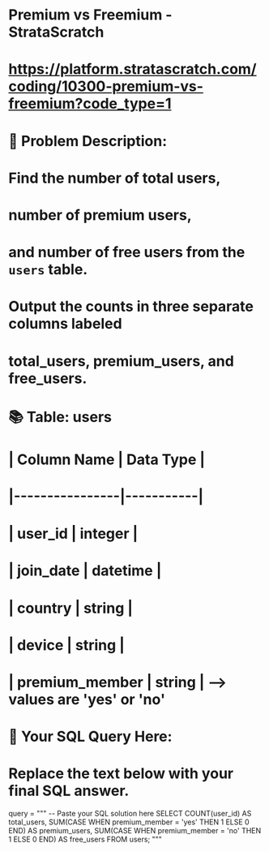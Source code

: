 # Premium vs Freemium - StrataScratch
# https://platform.stratascratch.com/coding/10300-premium-vs-freemium?code_type=1

# 📄 Problem Description:
# Find the number of total users, 
# number of premium users, 
# and number of free users from the `users` table.
# 
# Output the counts in three separate columns labeled 
# total_users, premium_users, and free_users.

# 📚 Table: users
# | Column Name     | Data Type |
# |----------------|-----------|
# | user_id        | integer   |
# | join_date      | datetime  |
# | country        | string    |
# | device         | string    |
# | premium_member | string    | --> values are 'yes' or 'no'

# 🧠 Your SQL Query Here:
# Replace the text below with your final SQL answer.

query = """
-- Paste your SQL solution here
SELECT 
    COUNT(user_id) AS total_users,
    SUM(CASE WHEN premium_member = 'yes' THEN 1 ELSE 0 END) AS premium_users,
    SUM(CASE WHEN premium_member = 'no' THEN 1 ELSE 0 END) AS free_users
FROM users;
"""
